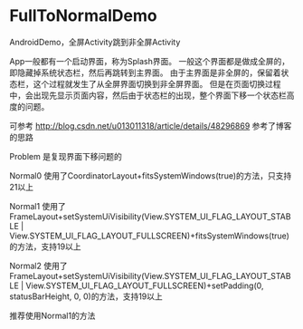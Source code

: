 # FullToNormalDemo
AndroidDemo，全屏Activity跳到非全屏Activity


App一般都有一个启动界面，称为Splash界面。
一般这个界面都是做成全屏的，即隐藏掉系统状态栏，然后再跳转到主界面。
由于主界面是非全屏的，保留着状态栏，这个过程就发生了从全屏界面切换到非全屏界面。
但是在页面切换过程中，会出现先显示页面内容，然后由于状态栏的出现，整个界面下移一个状态栏高度的问题。

可参考 http://blog.csdn.net/u013011318/article/details/48296869
参考了博客的思路


Problem 是复现界面下移问题的

Normal0 使用了CoordinatorLayout+fitsSystemWindows(true)的方法，只支持21以上

Normal1 使用了FrameLayout+setSystemUiVisibility(View.SYSTEM_UI_FLAG_LAYOUT_STABLE | View.SYSTEM_UI_FLAG_LAYOUT_FULLSCREEN)+fitsSystemWindows(true)的方法，支持19以上

Normal2 使用了FrameLayout+setSystemUiVisibility(View.SYSTEM_UI_FLAG_LAYOUT_STABLE | View.SYSTEM_UI_FLAG_LAYOUT_FULLSCREEN)+setPadding(0, statusBarHeight, 0, 0)的方法，支持19以上

推荐使用Normal1的方法